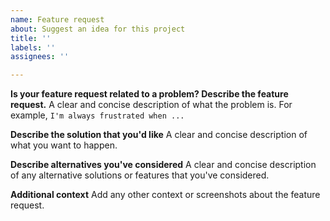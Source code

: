 ```yaml
---
name: Feature request
about: Suggest an idea for this project
title: ''
labels: ''
assignees: ''

---
```


**Is your feature request related to a problem? Describe the feature request.**
A clear and concise description of what the problem is. For example, `I'm always frustrated when ...`

**Describe the solution that you'd like**
A clear and concise description of what you want to happen.

**Describe alternatives you've considered**
A clear and concise description of any alternative solutions or features that you've considered.

**Additional context**
Add any other context or screenshots about the feature request.
